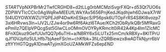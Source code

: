 $START$VpNXPBrMr2TwfCRGHD8+d2tLLg0rbMCMziSvgrFXQr+d53Qt7UO6sZDPWVTIcCCIc0AgWqRwMEEUfLWkYAx5656PnjKedJKqdhjwh6DJwaX7rW5I4UDYOWXWZUYQPEJdP4DwKnESkpcS/P56psk6UTOpFrRS4S8Kl8vozp73xi6HRvws3ln+IJV2L/ZJw4or9w6Rf6Akzl6TAue/KCh2tObRyIkQBr5MfRaxGePmIIz7QEIpVPQcgSst5GlwCLoOMmOVOYRyKRmcIt0iR42A4Kp4Im1ZIcMC8FnXGkuz9GefUUxfQQ7p6uTHi+a/NBRY6xSiLUTx25mCm/kRBXy+8KlTPrUqJf10VJpfiz5ULHfb7bjAeeFSr/m+chKfbk+3fiLrZQRBiewzx8wADTkNjyrr6bVzftYYHGTQgyA1DnwATyjimXGoUZAMkWFZs6ep$END$